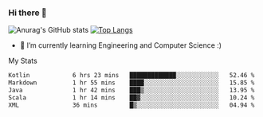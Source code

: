 ### Hi there 👋

![Anurag's GitHub stats](https://github-readme-stats.vercel.app/api?username=MatteoIorio11&show_icons=true&theme=dark) 
[![Top Langs](https://github-readme-stats.vercel.app/api/top-langs/?username=MatteoIorio11&theme=dark)](https://github.com/MatteoIorio11/github-readme-stats)

- 🌱 I’m currently learning Engineering and Computer Science :)

<!--
**MatteoIorio11/MatteoIorio11** is a ✨ _special_ ✨ repository because its `README.md` (this file) appears on your GitHub profile.

Here are some ideas to get you started:

- 🔭 I’m currently working on ...
- 🌱 I’m currently learning ...
- 👯 I’m looking to collaborate on ...
- 🤔 I’m looking for help with ...
- 💬 Ask me about ...
- 📫 How to reach me: ...
- 😄 Pronouns: ...
- ⚡ Fun fact: ...
-->
My Stats
<!--START_SECTION:waka-->

```txt
Kotlin            6 hrs 23 mins   █████████████░░░░░░░░░░░░   52.46 %
Markdown          1 hr 55 mins    ████░░░░░░░░░░░░░░░░░░░░░   15.85 %
Java              1 hr 42 mins    ███▒░░░░░░░░░░░░░░░░░░░░░   13.95 %
Scala             1 hr 14 mins    ██▓░░░░░░░░░░░░░░░░░░░░░░   10.24 %
XML               36 mins         █▒░░░░░░░░░░░░░░░░░░░░░░░   04.94 %
```

<!--END_SECTION:waka-->
